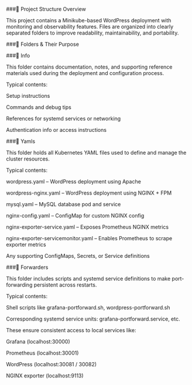 ###📁 Project Structure Overview

  This project contains a Minikube-based WordPress deployment with monitoring and observability features. Files are organized into clearly separated folders to improve readability, maintainability, and portability.

###📂 Folders & Their Purpose

###📁 Info

  This folder contains documentation, notes, and supporting reference materials used during the deployment and configuration process.

  Typical contents:

  Setup instructions

  Commands and debug tips

  References for systemd services or networking

  Authentication info or access instructions

###📁 Yamls

  This folder holds all Kubernetes YAML files used to define and manage the cluster resources.
  
  Typical contents:
  
  wordpress.yaml – WordPress deployment using Apache
  
  wordpress-nginx.yaml – WordPress deployment using NGINX + FPM
  
  mysql.yaml – MySQL database pod and service
  
  nginx-config.yaml – ConfigMap for custom NGINX config
  
  nginx-exporter-service.yaml – Exposes Prometheus NGINX metrics
  
  nginx-exporter-servicemonitor.yaml – Enables Prometheus to scrape exporter metrics
  
  Any supporting ConfigMaps, Secrets, or Service definitions

###📁 Forwarders

  This folder includes scripts and systemd service definitions to make port-forwarding persistent across restarts.
  
  Typical contents:
  
  Shell scripts like grafana-portforward.sh, wordpress-portforward.sh
  
  Corresponding systemd service units: grafana-portforward.service, etc.
  
  These ensure consistent access to local services like:
  
  Grafana (localhost:30000)
  
  Prometheus (localhost:30001)
  
  WordPress (localhost:30081 / 30082)
  
  NGINX exporter (localhost:9113)
  
